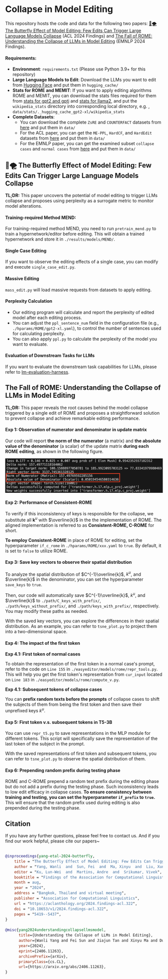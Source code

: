 # Collapse in Model Editing

This repository hosts the code and data for the following two papers: [🦋🌪️ The Butterfly Effect of Model Editing: Few Edits Can Trigger Large Language Models Collapse](https://aclanthology.org/2024.findings-acl.322/) (ACL 2024 Findings) and [The Fall of ROME: Understanding the Collapse of LLMs in Model Editing](https://arxiv.org/abs/2406.11263) (EMNLP 2024 Findings).

#### Requirements:

- **Environment**: `requirements.txt` (Please use Python 3.9+ for this repository)
- **Large Language Models to Edit**: Download the LLMs you want to edit from [Hugging Face](https://huggingface.co/) and put them in `hugging_cache/`
- **Stats for ROME and MEMIT**: If you want to apply editing algorithms ROME and MEMIT, you can download the stats files required for them from [stats for gpt2 and gptj](https://rome.baulab.info/data/stats/) and [stats for llama2](https://drive.google.com/drive/folders/1IGt7NNV-OxXqIljjr02_k0dDY50Z5N_E), and put the `wikipedia_stats` directory into corresponding local directory, e.g. , `data/stats/._hugging_cache_gpt2-xl/wikipedia_stats`
- **Complete Datasets**: 
  - You can download the complete `ZsRE` and `COUNTERFACT` datasets from [here](https://rome.baulab.info/data/dsets/) and put them in `data/`
  - For the ACL paper, you can get the `ME-PPL`, `HardCF`, and `HardEdit` datasets from [here](https://drive.google.com/drive/folders/1-L2TzbaWVmduJaFzfp49XzdVp-3LuQ1i) and put them in `data/`
  - For the EMNLP paper, you can get the examined subset `collapse cases` and `normal cases` from [here](https://drive.google.com/drive/folders/1pTbtdrzXyZKjM1oAOIUNOB_ePB6FhtjN) and put them in `data/`



## 🦋🌪 The Butterfly Effect of Model Editing: Few Edits Can Trigger Large Language Models Collapse

**TL;DR:** This paper uncovers the potential of model editing to trigger LLMs collapse and proposes using perplexity as a surrogate metric to monitor model alterations.


#### Training-required Method MEND:

For training-required method MEND, you need to run `pretrain_mend.py` to train a hypernetwork/editor before editing. This will obtain a trained hypernetwork and store it in `./results/models/MEND/`.

#### Single Case Editing

If you want to observe the editing effects of a single case, you can modify and execute `single_case_edit.py`.

#### Massive Editing

`mass_edit.py` will load massive requests from datasets to apply editing. 

#### Perplexity Calculation

- Our editing program will calculate and report the perplexity of edited model after each editing process. 
- You can adjust the `ppl_sentence_num` field in the configuration file (e.g., `./hparams/ROME/gpt2-xl.yaml`), to control the number of sentences used for calculating perplexity. 
- You can also apply `ppl.py` to calculate the perplexity of the model you want to evaluate.

#### Evaluation of Downstream Tasks for LLMs

If you want to evaluate the downstream task capabilities for LLMs, please refer to [lm-evaluation-harness](https://github.com/EleutherAI/lm-evaluation-harness).



## The Fall of ROME: Understanding the Collapse of LLMs in Model Editing

**TL;DR:** This paper reveals the root causes behind the model collapse triggered by a single edit of ROME and proposes a straightforward solution to prevent collapse and achieve remarkable editing performance.

#### Exp 1: Observation of numerator and denominator in update matrix

Our code will report **the norm of the numerator** (a matrix) and **the absolute value of the denominator** (a scalar) of the update matrix **during each ROME editing**, as shown in the following figure.

<img src="./Figures/output.png" alt="output" style="zoom: 60%;" />

#### Exp 2: Performance of Consistent-ROME

To verify if this inconsistency of keys is responsible for the collapse, we substitute all $\bm{k}^{u}$ with $\overline{k}$ in the the implementation of ROME. The aligned implementation is referred to as **Consistent-ROME, C-ROME** for short.

**To employ Consistent-ROME** in place of ROME for editing, set the hyperparameter `if_c_rome` in `./hparams/ROME/xxx.yaml` to `true`. By default, it is set to `false` to utilize ROME.

#### Exp 3: Save key vectors to observe their spatial distribution

To analyze the spatial distribution of $C^{-1}\overline{k}$, $k^{u}$, and $\overline{k}$ in the denominator, you can set the hyperparameter `save_keys` to `true`. 

Then, our code will automatically save $C^{-1}\overline{k}$, $k^{u}$, and $\overline{k}$ to `./path/C_keys_with_prefix/`, `./path/keys_without_prefix/`, and `./path/keys_with_prefix/`, respectively. You may modify these paths as needed.

With the saved key vectors, you can explore the differences in their spatial distribution. As an example, you can refer to `tsne_plot.py` to project them into a two-dimensional space.

#### Exp 4: The impact of the first token

**Exp 4.1: First token of normal cases**

To obtain the representation of the first token in a normal case's prompt, refer to the code on `Line 155` in `./easyeditor/models/rome/repr_tools.py`. This will help you get the first token's representation from `cur_input` located on `Line 183` in `./easyeditor/models/rome/compute_v.py`.

**Exp 4.1: Subsequent tokens of collapse cases**

You can **prefix random texts before the prompts** of collapse cases to shift the subjects of them from being the first token and then save their unprefixed keys $k^{u}$.

#### Exp 5: First token v.s. subsequent tokens in T5-3B

You can use `repr_t5.py` to save representations in the MLP module for different tokens. This script will specifically save the representation of the last token of the subject in the prompt.

With the saved representations of first token and subsequent tokens, you can refer to `tsne_plot.py` to observe the spatial distribution of them.

#### Exp 6: Prepending random prefix during testing phase

ROME and C-ROME prepend a random text prefix during the editing phase but do not add a prefix during the testing phase. Such inconsistency leads to low edit efficacy in collapse cases. **To ensure consistency between training and testing, you can set the hyperparameter `if_prefix` to `true`.** This will ensure that the random prefix used during editing is also prepended during the testing phase.



## Citation

If you have any further questions, please feel free to contact us. And if you find our work helpful, please cite our papers~

```bibtex

@inproceedings{yang-etal-2024-butterfly,
    title = "The Butterfly Effect of Model Editing: Few Edits Can Trigger Large Language Models Collapse",
    author = "Yang, Wanli  and  Sun, Fei  and  Ma, Xinyu  and  Liu, Xun  and  Yin, Dawei  and  Cheng, Xueqi",
    editor = "Ku, Lun-Wei  and  Martins, Andre  and  Srikumar, Vivek",
    booktitle = "Findings of the Association for Computational Linguistics ACL 2024",
    month = aug,
    year = "2024",
    address = "Bangkok, Thailand and virtual meeting",
    publisher = "Association for Computational Linguistics",
    url = "https://aclanthology.org/2024.findings-acl.322",
    doi = "10.18653/v1/2024.findings-acl.322",
    pages = "5419--5437",
}

@misc{yang2024understandingcollapsellmsmodel,
      title={Understanding the Collapse of LLMs in Model Editing}, 
      author={Wanli Yang and Fei Sun and Jiajun Tan and Xinyu Ma and Du Su and Dawei Yin and Huawei Shen},
      year={2024},
      eprint={2406.11263},
      archivePrefix={arXiv},
      primaryClass={cs.CL},
      url={https://arxiv.org/abs/2406.11263}, 
}

```







